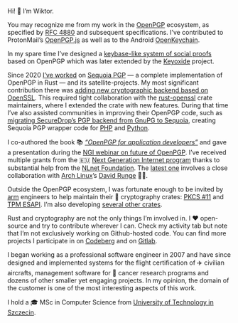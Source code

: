Hi! 👋 I’m Wiktor.

You may recognize me from my work in the [OpenPGP][0] ecosystem, as specified by
[RFC 4880][1] and subsequent specifications.
I’ve contributed to ProtonMail’s [OpenPGP.js][2] as well as to the Android
[OpenKeychain][3].

[0]: https://www.openpgp.org/
[1]: https://www.rfc-editor.org/rfc/rfc4880
[2]: https://github.com/openpgpjs/openpgpjs/commits?author=wiktor-k
[3]: https://github.com/open-keychain/open-keychain/commits?author=wiktor-k

In my spare time I’ve designed a [keybase-like system of social proofs][4] based
on OpenPGP which was later extended by the [Keyoxide][5] project.

[4]: https://github.com/wiktor-k/openpgp-proofs
[5]: https://keyoxide.org/

Since 2020 [I’ve worked][6] on [Sequoia PGP][7] — a complete implementation of OpenPGP in Rust — and its satellite-projects.
My most significant contribution there was [adding new cryptographic backend based on OpenSSL][8].
This required tight collaboration with the [rust-openssl][9] crate maintainers, where I extended the crate with new features.
During that time I’ve also assisted communities in improving their OpenPGP
code, such as [migrating SecureDrop’s PGP backend from GnuPG to Sequoia][10],
creating Sequoia PGP wrapper code for [PHP][11] and [Python][12].

[6]: https://sequoia-pgp.org/community/
[7]: https://gitlab.com/sequoia-pgp/sequoia/-/commits/main?author=Wiktor%20Kwapisiewicz
[8]: https://gitlab.com/sequoia-pgp/sequoia/-/merge_requests/1361
[9]: https://github.com/sfackler/rust-openssl/commits/master?author=wiktor-k
[10]: https://securedrop.org/news/migrating-securedrops-pgp-backend-from-gnupg-to-sequoia/
[11]: https://gitlab.com/willbrowning/anonaddy-sequoia
[12]: https://github.com/wiktor-k/pysequoia

I co-authored the book 📚 [*“OpenPGP for application developers”*][13] and gave a presentation during
the [NGI webinar on future of OpenPGP][14].
I’ve received multiple grants from the 🇪🇺 [Next Generation Internet program][EU] thanks to substantial help from the [NLnet Foundation][NL]. The [latest one][SD] involves a close collaboration with [Arch Linux][AL]’s [David Runge][DR] 🙇‍♂️.

[13]: https://openpgp.dev/book/
[14]: https://nlnet.nl/events/20211123/PGP/index.html
[EU]: https://ngi.eu/
[NL]: https://nlnet.nl/
[DR]: https://sleepmap.de/
[AL]: https://archlinux.org/
[SD]: https://codeberg.org/wiktor/ssh-openpgp-auth

Outside the OpenPGP ecosystem, I was fortunate enough to be invited by
[arm][15] engineers to help maintain their 🦀 cryptography crates:
[PKCS #11][16] and [TPM ESAPI][17].
I’m also developing [several other crates][18].

[15]: https://www.arm.com
[16]: https://github.com/parallaxsecond/rust-cryptoki/commits?author=wiktor-k
[17]: https://github.com/parallaxsecond/rust-tss-esapi/commits?author=wiktor-k
[18]: https://crates.io/users/wiktor-k

Rust and cryptography are not the only things I’m involved in. I ❤️ open-source and
try to contribute wherever I can. Check my activity tab but note that
I’m not exclusively working on Github-hosted code. You can find more
projects I participate in on [Codeberg][19] and on [Gitlab][20].

[19]: https://codeberg.org/wiktor
[20]: https://gitlab.com/wiktor

I began working as a professional software engineer in 2007
and have since designed and implemented systems for the flight
certification of ✈️ civilian aircrafts, management software for 🔬
cancer research programs and dozens of other smaller yet engaging projects.
In my opinion, the domain of the customer is one of
the most interesting aspects of this work.

I hold a 🎓 MSc in Computer Science from [University of Technology in Szczecin][MSC].

[MSC]: https://www.zut.edu.pl/EN/university.html

